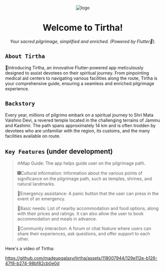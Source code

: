 <div align="center">
  <img src="https://github.com/madeupgalaxy/TIRTH_S2T2/assets/118007944/a15f2605-d5f8-49b6-8723-d55d7805f055" alt="logo"/>


  <h1>Welcome to Tirtha!</h1>
  <i>Your sacred pilgrimage, simplified and enriched. (Powered by Flutter🌟).</i>
</div>

## `About Tirtha`

🌟Introducing Tirtha, an innovative Flutter-powered app meticulously designed to assist devotees on their spiritual journey.
From pinpointing medical aid centers to navigating various facilities along the route,
Tirtha is your comprehensive guide, ensuring a seamless and enriched pilgrimage experience.

## `Backstory`

Every year, millions of pilgrims embark on a spiritual journey to Shri Mata 
 Vaishno Devi, a revered temple located in the challenging terrains of Jammu and 
 Kashmir. 
 The path spans approximately 14 km and is often trodden by devotees who
 are unfamiliar with the region, its customs, and the many facilities available on route.
 
## `Key Features` (under development)
> 🌐Map Guide: The app helps guide user on the pilgrimage path. 
>
> 🎆Cultural information: Information about the various points of significance on the pilgrimage path, such as temples, shrines, and natural landmarks. 
>
> 🦺Emergency assistance:  A panic button that the user can press in the event of an emergency. 
>
>🍶Basic needs: List of nearby accommodation and food options, along with their prices and ratings. It can also allow the user to book accommodation and meals in advance.
>
> 💬Community interaction: A forum or chat feature where users can share their experiences, ask questions, and offer support to each other.


Here's a video of Tirtha: 



https://github.com/madeupgalaxy/tirtha/assets/118007944/129e112e-b126-47f8-b274-98bf82cb0e0d


